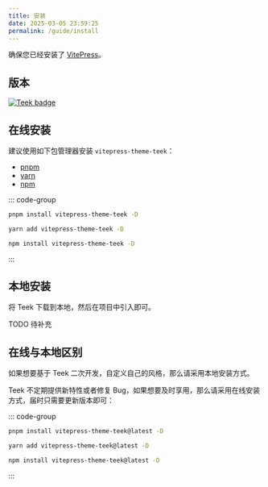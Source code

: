 ```yaml
---
title: 安装
date: 2025-03-05 23:59:25
permalink: /guide/install
---
```


确保您已经安装了 [VitePress](https://vitepress.dev/zh/guide/getting-started)。

## 版本

[![Teek badge](https://img.shields.io/npm/v/vitepress-theme-teek.svg?style=flat-square)](https://www.npmjs.org/package/vitepress-theme-teek)

## 在线安装

建议使用如下包管理器安装 `vitepress-theme-teek`：

- [pnpm](https://pnpm.io/)<Badge type="tip" text="推荐" />
- [yarn](https://classic.yarnpkg.com/lang/en/)
- [npm](https://www.npmjs.com/)

::: code-group

```sh [pnpm]
pnpm install vitepress-theme-teek -D
```

```sh [yarn]
yarn add vitepress-theme-teek -D
```

```sh [npm]
npm install vitepress-theme-teek -D
```

:::

## 本地安装

将 Teek 下载到本地，然后在项目中引入即可。

TODO 待补充

## 在线与本地区别

如果想要基于 Teek 二次开发，自定义自己的风格，那么请采用本地安装方式。

Teek 不定期提供新特性或者修复 Bug，如果想要及时享用，那么请采用在线安装方式，届时只需要更新版本即可：

::: code-group

```sh [pnpm]
pnpm install vitepress-theme-teek@latest -D
```

```sh [yarn]
yarn add vitepress-theme-teek@latest -D
```

```sh [npm]
npm install vitepress-theme-teek@latest -D
```

:::
